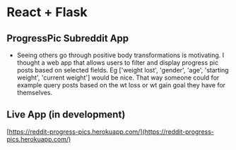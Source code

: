 # React + Flask

## ProgressPic Subreddit App

- Seeing others go through positive body transformations is motivating. I thought a web app that allows users to filter and display progress pic posts based on selected fields. Eg ['weight lost', 'gender', 'age', 'starting weight', 'current weight'] would be nice. That way someone could for example query posts based on the wt loss or wt gain goal they have for themselves.

## Live App (in development)

[https://reddit-progress-pics.herokuapp.com/](https://reddit-progress-pics.herokuapp.com/)
